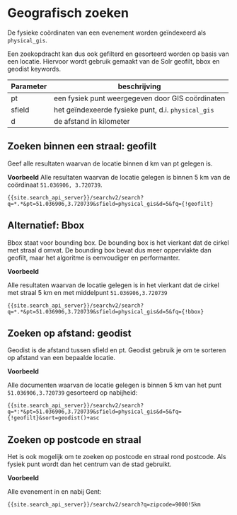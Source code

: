 ---
---

# Geografisch zoeken

De fysieke coördinaten van een evenement worden geïndexeerd als ```physical_gis```.

Een zoekopdracht kan dus ook gefilterd en gesorteerd worden op basis van een locatie. Hiervoor wordt gebruik gemaakt van de Solr geofilt, bbox en geodist keywords.

| Parameter | beschrijving |
| -- | -- |
| pt | een fysiek punt weergegeven door GIS coördinaten  |
| sfield | het geïndexeerde fysieke punt, d.i. ```physical_gis```  |
| d  | de afstand in kilometer |


## Zoeken binnen een straal: geofilt

Geef alle resultaten waarvan de locatie binnen d km van pt gelegen is.

**Voorbeeld**
Alle resultaten waarvan de locatie gelegen is binnen 5 km van de coördinaat ```51.036906, 3.720739```.

```
{{site.search_api_server}}/searchv2/search?q=*.*&pt=51.036906,3.720739&sfield=physical_gis&d=5&fq={!geofilt}
```

## Alternatief: Bbox

Bbox staat voor bounding box. De bounding box is het vierkant dat de cirkel met straal d omvat. De bounding box bevat dus meer oppervlakte dan geofilt, maar het algoritme is eenvoudiger en performanter.

**Voorbeeld**

Alle resultaten waarvan de locatie gelegen is in het vierkant dat de cirkel met straal 5 km en met middelpunt ```51.036906,3.720739```

```
{{site.search_api_server}}/searchv2/search?q=*.*&pt=51.036906,3.720739&sfield=physical_gis&d=5&fq={!bbox}
```

## Zoeken op afstand: geodist

Geodist is de afstand tussen sfield en pt. Geodist gebruik je om te sorteren op afstand van een bepaalde locatie.

**Voorbeeld**

Alle documenten waarvan de locatie gelegen is binnen 5 km van het punt ```51.036906,3.720739``` gesorteerd op nabijheid:

```
{{site.search_api_server}}/searchv2/search?q=*:*&pt=51.036906,3.720739&sfield=physical_gis&d=5&fq={!geofilt}&sort=geodist()+asc
```

## Zoeken op postcode en straal

Het is ook mogelijk om te zoeken op postcode en straal rond postcode. Als fysiek punt wordt dan het centrum van de stad gebruikt.

**Voorbeeld**

Alle evenement in en nabij Gent:

```
{{site.search_api_server}}/searchv2/search?q=zipcode=9000!5km
```
